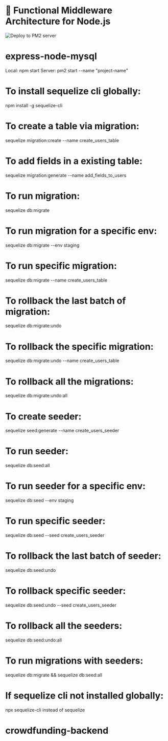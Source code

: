 # 🧩 Functional Middleware Architecture for Node.js

![Deploy to PM2 server](https://github.com/pallabcodes/nodejs/actions/workflows/deploy.yml/badge.svg)

# express-node-mysql
Local: npm start
Server: pm2 start --name "project-name"

# To install sequelize cli globally:
npm install -g sequelize-cli

# To create a table via migration:
sequelize migration:create --name create_users_table

# To add fields in a existing table:
sequelize migration:generate --name add_fields_to_users

# To run migration:
sequelize db:migrate

# To run migration for a specific env:
sequelize db:migrate --env staging

# To run specific migration:
sequelize db:migrate --name create_users_table

# To rollback the last batch of migration:
sequelize db:migrate:undo

# To rollback the specific migration:
sequelize db:migrate:undo --name create_users_table

# To rollback all the migrations:
sequelize db:migrate:undo:all

# To create seeder:
sequelize seed:generate --name create_users_seeder

# To run seeder:
sequelize db:seed:all

# To run seeder for a specific env:
sequelize db:seed --env staging

# To run specific seeder:
sequelize db:seed --seed create_users_seeder

# To rollback the last batch of seeder:
sequelize db:seed:undo

# To rollback specific seeder:
sequelize db:seed:undo --seed create_users_seeder

# To rollback all the seeders:
sequelize db:seed:undo:all

# To run migrations with seeders:
sequelize db:migrate && sequelize db:seed:all

# If sequelize cli not installed globally:
npx sequelize-cli
instead of
sequelize
# crowdfunding-backend
